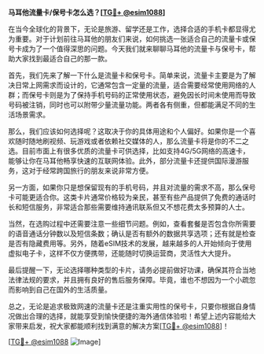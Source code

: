 **马耳他流量卡/保号卡怎么选？[[TG💪+ @esim1088](https://t.me/s/esim1088)]**

在当今全球化的背景下，无论是旅游、留学还是工作，选择合适的手机卡都显得尤为重要。对于计划前往马耳他的朋友们来说，如何挑选一张适合自己的流量卡或保号卡成为了一个值得深思的问题。今天我们就来聊聊马耳他的流量卡与保号卡，帮助大家找到最适合自己的那一款。

首先，我们先来了解一下什么是流量卡和保号卡。简单来说，流量卡主要是为了解决日常上网需求而设计的，它通常包含一定量的流量，适合需要经常使用网络的人群；而保号卡则是为了保持手机号码的正常使用状态，避免因长时间未使用而导致号码被注销，同时也可以附带少量流量功能。两者各有侧重，但都能满足不同的生活场景需求。

那么，我们应该如何选择呢？这取决于你的具体用途和个人偏好。如果你是一个喜欢随时随地刷视频、玩游戏或者依赖社交媒体的人，那么流量卡将是你的不二之选。目前市面上有很多优质的流量卡可供选择，比如支持4G/5G网络的高速卡，能够让你在马耳他畅享快速的互联网体验。此外，部分流量卡还提供国际漫游服务，这对于经常跨国旅行的朋友来说非常方便。

另一方面，如果你只是想保留现有的手机号码，并且对流量的需求不高，那么保号卡可能更适合你。这类卡片通常价格较为亲民，甚至有些产品提供了免费的通话时长和短信服务，非常适合那些需要维持通讯联系但又不想花费太多预算的人士。

当然，在选购过程中还需要注意一些细节问题。例如，查看套餐是否包含你所需要的语音通话分钟数以及短信条数；确认是否有额外的数据共享选项；还有就是检查是否有隐藏费用等。另外，随着eSIM技术的发展，越来越多的人开始倾向于使用虚拟电子卡，这样不仅方便携带，还能随时切换运营商，灵活性大大提升。

最后提醒一下，无论选择哪种类型的卡片，请务必提前做好功课，确保其符合当地法律法规的要求，并且拥有良好的售后服务保障。毕竟，谁也不想因为一个小疏忽而影响到自己在国外的生活质量。

总之，无论是追求极致网速的流量卡还是注重实用性的保号卡，只要你根据自身情况做出合理的选择，就能享受到愉快便捷的海外通信体验啦！希望上述内容能给大家带来启发，祝大家都能顺利找到满意的解决方案[[TG💪+ @esim1088](https://t.me/s/esim1088)]！

[[TG💪+ @esim1088](https://t.me/s/esim1088) ![Image](https://i.postimg.cc/4NQfJmqS/Snipaste-2025-05-13-00-14-12.png)]